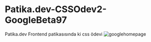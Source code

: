# Patika.dev-CSSOdev2-GoogleBeta97
 Patika.dev Frontend patikasısında ki css ödevi
![googlehomepage](https://user-images.githubusercontent.com/111642879/186413602-8fe7a96f-8c0b-4a30-83eb-39f927ce7727.png)
